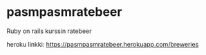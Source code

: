 # pasmpasmratebeer
Ruby on rails kurssin ratebeer

heroku linkki: https://pasmpasmratebeer.herokuapp.com/breweries
